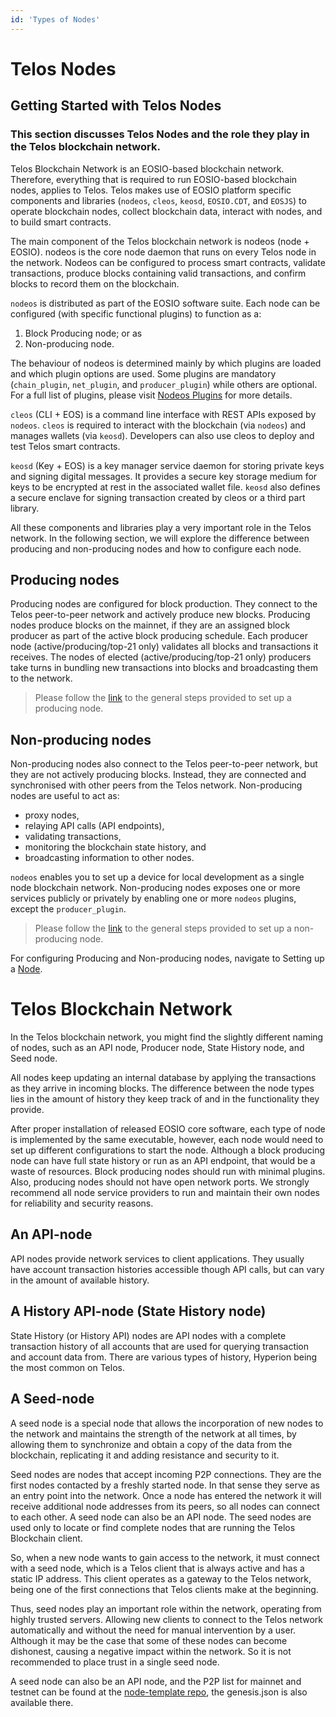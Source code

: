 ```yaml
---
id: 'Types of Nodes'
---
```


# Telos Nodes
## Getting Started with Telos Nodes
### This section discusses Telos Nodes and the role they play in the Telos blockchain network.

Telos Blockchain Network is an EOSIO-based blockchain network. Therefore, everything that is required to run EOSIO-based blockchain nodes, applies to Telos. Telos makes use of EOSIO platform specific components and libraries (`nodeos`, `cleos`, `keosd`, `EOSIO.CDT`, and `EOSJS`) to operate blockchain nodes, collect blockchain data, interact with nodes, and to build smart contracts.

The main component of the Telos blockchain network is nodeos (node + EOSIO). nodeos is the core node daemon that runs on every Telos node in the network. Nodeos can be configured to process smart contracts, validate transactions, produce blocks containing valid transactions, and confirm blocks to record them on the blockchain.

`nodeos` is distributed as part of the EOSIO software suite. Each node can be configured (with specific functional plugins) to function as a:
1. Block Producing node; or as 
2. Non-producing node.

The behaviour of nodeos is determined mainly by which plugins are loaded and which plugin options are used. Some plugins are mandatory (`chain_plugin`, `net_plugin`, and `producer_plugin`) while others are optional. For a full list of plugins, please visit [Nodeos Plugins](https://developers.eos.io/manuals/eos/latest/nodeos/plugins/index) for more details.

`cleos` (CLI + EOS) is a command line interface with REST APIs exposed by `nodeos`. `cleos` is required to interact with the blockchain (via `nodeos`) and manages wallets (via `keosd`). Developers can also use cleos to deploy and test Telos smart contracts.

`keosd` (Key + EOS)  is a key manager service daemon for storing private keys and signing digital messages. It provides a secure key storage medium for keys to be encrypted at rest in the associated wallet file. `keosd` also defines a secure enclave for signing transaction created by cleos or a third part library.

All these components and libraries play a very important role in the Telos network.
In the following section, we will explore the difference between producing and non-producing nodes and how to configure each node.

## Producing nodes
Producing nodes are configured for block production. They connect to the Telos peer-to-peer network and actively produce new blocks. Producing nodes produce blocks on the mainnet, if they are an assigned block producer as part of the active block producing schedule.
Each producer node (active/producing/top-21 only) validates all blocks and transactions it receives. The nodes of elected (active/producing/top-21 only) producers take turns in bundling new transactions into blocks and broadcasting them to the network.

> Please follow the [link](https://developers.eos.io/manuals/eos/latest/nodeos/usage/node-setups/producing-node) to the general steps provided to set up a producing node.

## Non-producing nodes
Non-producing nodes also connect to the Telos peer-to-peer network, but they are not actively producing blocks. Instead, they are connected and synchronised with other peers from the Telos network.  Non-producing nodes are useful to act as:
- proxy nodes, 
- relaying API calls (API endpoints), 
- validating transactions, 
- monitoring the blockchain state history, and 
- broadcasting information to other nodes.

`nodeos` enables you to set up a device for local development as a single node blockchain network.
Non-producing nodes exposes one or more services publicly or privately by enabling one or more `nodeos` plugins, except the `producer_plugin`.

> Please follow the [link](https://developers.eos.io/manuals/eos/latest/nodeos/usage/node-setups/non-producing-node) to the general steps provided to set up a non-producing node.

For configuring Producing and Non-producing nodes, navigate to Setting up a [Node](https://developers.eos.io/manuals/eos/latest/nodeos/usage/node-setups/index).

# Telos Blockchain Network
In the Telos blockchain network, you might find the slightly different naming of nodes, such as an API node, Producer node, State History node, and Seed node. 

All nodes keep updating an internal database by applying the transactions as they arrive in incoming blocks. The difference between the node types lies in the amount of history they keep track of and in the functionality they provide.

After proper installation of released EOSIO core software, each type of node is implemented by the same executable, however, each node would need to set up different configurations to start the node. Although a block producing node can have full state history or run as an API endpoint, that would be a waste of resources. Block producing nodes should run with minimal plugins. 
Also, producing nodes should not have open network ports. We strongly recommend all node service providers to run and maintain their own nodes for reliability and security reasons.

## An API-node
API nodes provide network services to client applications. They usually have account transaction histories accessible though API calls, but can vary in the amount of available history.

## A History API-node (State History node)
State History (or History API) nodes are API nodes with a complete transaction history of all accounts that are used for querying transaction and account data from. There are various types of history, Hyperion being the most common on Telos.



## A Seed-node
A seed node is a special node that allows the incorporation of new nodes to the network and maintains the strength of the network at all times, by allowing them to synchronize and obtain a copy of the data from the blockchain, replicating it and adding resistance and security to it.

Seed nodes are nodes that accept incoming P2P connections. They are the first nodes contacted by a freshly started node. In that sense they serve as an entry point into the network. Once a node has entered the network it will receive additional node addresses from its peers, so all nodes can connect to each other. A seed node can also be an API node. The seed nodes are used only to locate or find complete nodes that are running the Telos Blockchain client.

So, when a new node wants to gain access to the network, it must connect with a seed node, which is a Telos client that is always active and has a static IP address. This client operates as a gateway to the Telos network, being one of the first connections that Telos clients make at the beginning.

Thus, seed nodes play an important role within the network, operating from highly trusted servers. Allowing new clients to connect to the Telos network automatically and without the need for manual intervention by a user. Although it may be the case that some of these nodes can become dishonest, causing a negative impact within the network. So it is not recommended to place trust in a single seed node.

A seed node can also be an API node, and the P2P list for mainnet and testnet can be found at the [node-template repo](https://github.com/telosnetwork/node-template), the genesis.json is also available there.
